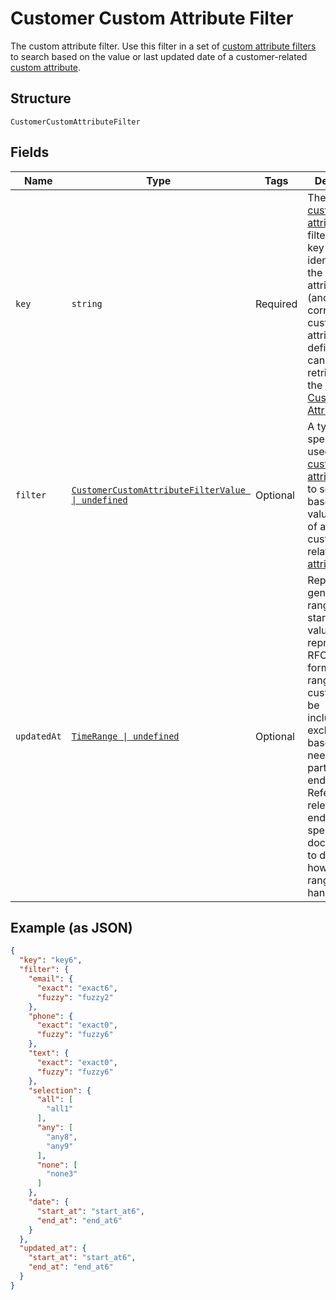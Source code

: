 
# Customer Custom Attribute Filter

The custom attribute filter. Use this filter in a set of [custom attribute filters](../../doc/models/customer-custom-attribute-filters.md) to search
based on the value or last updated date of a customer-related [custom attribute](../../doc/models/custom-attribute.md).

## Structure

`CustomerCustomAttributeFilter`

## Fields

| Name | Type | Tags | Description |
|  --- | --- | --- | --- |
| `key` | `string` | Required | The `key` of the [custom attribute](entity:CustomAttribute) to filter by. The key is the identifier of the custom attribute<br>(and the corresponding custom attribute definition) and can be retrieved using the [Customer Custom Attributes API](api:CustomerCustomAttributes). |
| `filter` | [`CustomerCustomAttributeFilterValue \| undefined`](../../doc/models/customer-custom-attribute-filter-value.md) | Optional | A type-specific filter used in a [custom attribute filter](../../doc/models/customer-custom-attribute-filter.md) to search based on the value<br>of a customer-related [custom attribute](../../doc/models/custom-attribute.md). |
| `updatedAt` | [`TimeRange \| undefined`](../../doc/models/time-range.md) | Optional | Represents a generic time range. The start and end values are<br>represented in RFC 3339 format. Time ranges are customized to be<br>inclusive or exclusive based on the needs of a particular endpoint.<br>Refer to the relevant endpoint-specific documentation to determine<br>how time ranges are handled. |

## Example (as JSON)

```json
{
  "key": "key6",
  "filter": {
    "email": {
      "exact": "exact6",
      "fuzzy": "fuzzy2"
    },
    "phone": {
      "exact": "exact0",
      "fuzzy": "fuzzy6"
    },
    "text": {
      "exact": "exact0",
      "fuzzy": "fuzzy6"
    },
    "selection": {
      "all": [
        "all1"
      ],
      "any": [
        "any8",
        "any9"
      ],
      "none": [
        "none3"
      ]
    },
    "date": {
      "start_at": "start_at6",
      "end_at": "end_at6"
    }
  },
  "updated_at": {
    "start_at": "start_at6",
    "end_at": "end_at6"
  }
}
```

